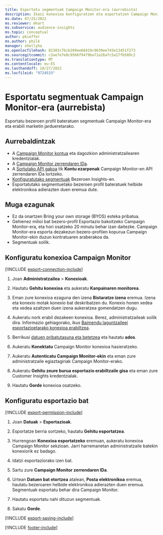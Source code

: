 ```yaml
---
title: Esportatu segmentuak Campaign Monitor-era (aurrebista)
description: Ikasi konexioa konfiguratzen eta esportatzen Campaign Monitor.
ms.date: 07/25/2022
ms.reviewer: mhart
ms.subservice: audience-insights
ms.topic: conceptual
author: pkieffer
ms.author: philk
manager: shellyha
ms.openlocfilehash: 82303c7bcb269ee68419c9639ee743e13451f273
ms.sourcegitcommit: c3ae7e7e0c9566f9479ba71a26afc5a17fb589c2
ms.translationtype: MT
ms.contentlocale: eu-ES
ms.lasthandoff: 10/27/2022
ms.locfileid: "9724533"
---
```

# <a name="export-segments-to-campaign-monitor-preview"></a>Esportatu segmentuak Campaign Monitor-era (aurrebista)

Esportatu bezeroen profil bateratuen segmentuak Campaign Monitor-era eta erabili marketin jardueretarako.

## <a name="prerequisites"></a>Aurrebaldintzak

- A [Campaign Monitor kontua](https://www.campaignmonitor.com/) eta dagozkion administratzailearen kredentzialak.
- A [Campaign Monitor zerrendaren IDa](https://www.campaignmonitor.com/api/getting-started/#your-list-id).
- A [Sortutako API gakoa](https://www.campaignmonitor.com/api/getting-started/) tik **Kontu ezarpenak** Campaign Monitor-en API zerrendaren IDa lortzeko.
- [Konfiguratutako segmentuak](segments.md) Bezeroen Insights-en.
- Esportatutako segmentuetako bezeroen profil bateratuek helbide elektronikoa adierazten duen eremua dute.

## <a name="known-limitations"></a>Muga ezagunak

- Ez da onartzen Bring your own storage (BYOS) esteka pribatua.
- Gehienez milioi bat bezero-profil Esportazio bakoitzeko Campaign Monitor-era, eta hori osatzeko 20 minutu behar izan daitezke. Campaign Monitor-era esporta dezakezun bezero-profilen kopurua Campaign Monitor-ekin duzun kontratuaren araberakoa da.
- Segmentuak soilik.

## <a name="set-up-connection-to-campaign-monitor"></a>Konfiguratu konexioa Campaign Monitor

[!INCLUDE [export-connection-include](includes/export-connection-admn.md)]

1. Joan **Administratzailea** > **Konexioak**.

1. Hautatu **Gehitu konexioa** eta aukeratu **Kanpainaren monitorea**.

1. Eman zure konexioa ezaguna den izena **Bistaratze izena** eremua. Izena eta konexio motak konexio bat deskribatzen du. Konexio honen xedea eta xedea azaltzen duen izena aukeratzea gomendatzen dugu.

1. Aukeratu nork erabil dezakeen konexioa. Berez, administratzaileak soilik dira. Informazio gehiagorako, ikus [Baimendu laguntzaileei esportazioetarako konexioa erabiltzea](connections.md#allow-contributors-to-use-a-connection-for-exports).

1. Berrikusi [datuen pribatutasuna eta betetzea](connections.md#data-privacy-and-compliance) eta hautatu **ados**.

1. Aukeratu **Konektatu** Campaign Monitor konexioa hasieratzeko.

1. Aukeratu **Autenticatu Campaign Monitor-ekin** eta eman zure administratzaile egiaztagiriak Campaign Monitor-erako.

1. Aukeratu **Gehitu zeure burua esportazio erabiltzaile gisa** eta eman zure Customer Insights kredentzialak.

1. Hautatu **Gorde** konexioa osatzeko.

## <a name="configure-an-export"></a>Konfiguratu esportazio bat

[!INCLUDE [export-permission-include](includes/export-permission.md)]

1. Joan **Datuak** > **Esportazioak**.

1. Esportatze berria sortzeko, hautatu **Gehitu esportatzea**.

1. Hurrengoan **Konexioa esportatzeko** eremuan, aukeratu konexioa Campaign Monitor sekzioan. Jarri harremanetan administratzaile batekin konexiorik ez badago.

1. Idatzi esportaziorako izen bat.

1. Sartu zure **Campaign Monitor zerrendaren IDa**.

1. Urtean **Datuen bat etortzea** atalean, **Posta elektronikoa** eremua, hautatu bezeroaren helbide elektronikoa adierazten duen eremua. Segmentuak esportatu behar dira Campaign Monitor.

1. Hautatu esportatu nahi dituzun segmentuak.

1. Sakatu **Gorde**.

[!INCLUDE [export-saving-include](includes/export-saving.md)]

[!INCLUDE [footer-include](includes/footer-banner.md)]
